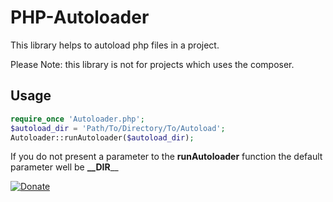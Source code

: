 # PHP-Autoloader
This library helps to autoload php files in a project. 

Please Note: this library is not for projects which uses the composer.

## Usage
```php
require_once 'Autoloader.php';
$autoload_dir = 'Path/To/Directory/To/Autoload';
Autoloader::runAutoloader($autoload_dir);
```
If you do not present a parameter to the __runAutoloader__ function the default parameter well be __\_\_DIR____

[![Donate](https://img.shields.io/badge/Donate-PayPal-blue.svg)](https://www.paypal.com/cgi-bin/webscr?cmd=_s-xclick&hosted_button_id=WPDZYBK6E4ZAG&source=url)
